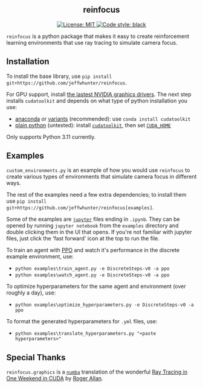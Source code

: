 <h2 align="center">reinfocus</h2>

<p align="center">
    <a href="https://github.com/jeffwhunter/reinfocus/blob/main/LICENSE">
        <img
            alt="License: MIT"
            src="https://img.shields.io/badge/license-MIT-blue.svg">
    </a>
    <a href="https://github.com/psf/black">
        <img
            alt="Code style: black"
            src="https://img.shields.io/badge/code%20style-black-000000.svg">
    </a>
</p>

`reinfocus` is a python package that makes it easy to create reinforcement learning
environments that use ray tracing to simulate camera focus.

Installation
------------------
To install the base library, use
`pip install git+https://github.com/jeffwhunter/reinfocus`.

For GPU support, install
[the lastest NVIDIA graphics drivers](https://www.nvidia.com/Download/index.aspx). The
next step installs `cudatoolkit` and depends on what type of python installation you use:
 * [anaconda](https://www.anaconda.com/) or
 [variants](https://docs.anaconda.com/free/miniconda/) (recommended): use
 `conda install cudatoolkit`
 * [plain python](https://www.python.org/downloads/release/python-3110/) (untested):
 install [`cudatoolkit`](https://developer.nvidia.com/cuda-downloads), then set
 [`CUDA_HOME`](
    https://numba.readthedocs.io/en/stable/cuda/overview.html#cudatoolkit-lookup)

Only supports Python 3.11 currently.

Examples
------------------
`custom_environments.py` is an example of how you would use `reinfocus` to create various
types of environments that simulate camera focus in different ways.

The rest of the examples need a few extra dependencies; to install them use
`pip install git+https://github.com/jeffwhunter/reinfocus[examples]`.

Some of the examples are [`jupyter`](https://jupyter.org/) files ending in `.ipynb`. They
can be opened by running `jupyter notebook` from the `examples` directory and double
clicking them in the UI that opens. If you're not familiar with jupyter files, just click
the 'fast forward' icon at the top to run the file.

To train an agent with [PPO](https://en.wikipedia.org/wiki/Proximal_policy_optimization)
and watch it's performance in the discrete example environment, use:
 * `python examples\train_agent.py -e DiscreteSteps-v0 -a ppo`
 * `python examples\watch_agent.py -e DiscreteSteps-v0 -a ppo`

To optimize hyperparameters for the same agent and environment (over roughly a day), use:
 * `python examples\optimize_hyperparameters.py -e DiscreteSteps-v0 -a ppo`

To format the generated hyperparameters for `.yml` files, use:
 * `python examples\translate_hyperparameters.py "<paste hyperparameters>"`

Special Thanks
------------------
`reinfocus.graphics` is a [`numba`](
https://numba.readthedocs.io/en/stable/cuda/index.html) translation of the wonderful [Ray
Tracing in One Weekend in CUDA](https://github.com/rogerallen/raytracinginoneweekendincuda
) by [Roger Allan](https://github.com/rogerallen).